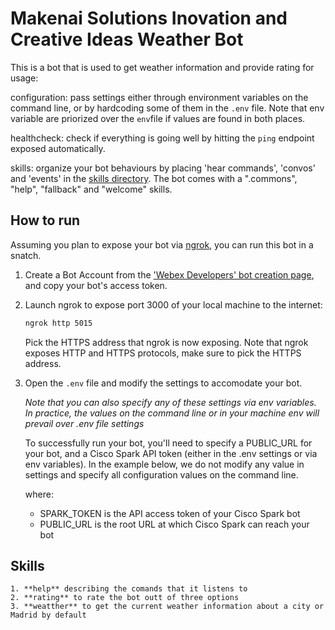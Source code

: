 # Makenai Solutions Inovation and Creative Ideas Weather Bot

This is a bot that is used to get weather information and provide rating for usage:

configuration: pass settings either through environment variables on the command line, or by hardcoding some of them in the `.env` file. Note that env variable are priorized over the `env`file if values are found in both places.

healthcheck: check if everything is going well by hitting the `ping` endpoint exposed automatically. 

skills: organize your bot behaviours by placing 'hear commands', 'convos' and 'events' in the [skills directory](skills/README.md). The bot comes with a ".commons", "help", "fallback" and "welcome" skills.

## How to run

Assuming you plan to expose your bot via [ngrok](https://ngrok.com),
you can run this bot in a snatch.

1. Create a Bot Account from the ['Webex Developers' bot creation page](https://developer.ciscospark.com/add-bot.html), and copy your bot's access token.

1. Launch ngrok to expose port 3000 of your local machine to the internet:

    ```sh
    ngrok http 5015
    ```

    Pick the HTTPS address that ngrok is now exposing. Note that ngrok exposes HTTP and HTTPS protocols, make sure to pick the HTTPS address.

1.  Open the `.env` file and modify the settings to accomodate your bot.

    _Note that you can also specify any of these settings via env variables. In practice, the values on the command line or in your machine env will prevail over .env file settings_

    To successfully run your bot, you'll need to specify a PUBLIC_URL for your bot, and a Cisco Spark API token (either in the .env settings or via env variables). In the example below, we do not modify any value in settings and specify all configuration values on the command line.

    where:

    - SPARK_TOKEN is the API access token of your Cisco Spark bot
    - PUBLIC_URL is the root URL at which Cisco Spark can reach your bot
    
## Skills
    1. **help** describing the comands that it listens to
    2. **rating** to rate the bot outt of three options
    3. **weatther** to get the current weather information about a city or Madrid by default

